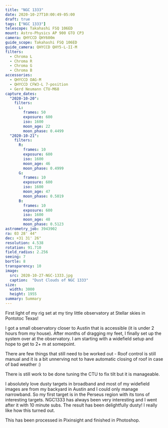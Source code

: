 ```yaml
---
title: "NGC 1333"
date: 2020-10-27T10:00:49-05:00
draft: true
tags: ["NGC 1333"]
telescope: Takahashi FSQ 106ED
mount: Astro-Physics AP 900 GTO CP3
camera: QHYCCD QHY600m
guide_scope: Takahashi FSQ 106ED
guide_camera: QHYCCD QHY5-L-II-M
filters:
  - Chroma L
  - Chroma R
  - Chroma G
  - Chroma B
accessories:
  - QHYCCD OAG-M
  - QHYCCD CFW3-L 7-position
  - Gerd Neumann CTU-M68
capture_dates:
  "2020-10-20":
    filters:
      L:
        frames: 50
        exposure: 600
        iso: 1600
        moon_age: 22
        moon_phase: 0.4499
  "2020-10-21":
    filters:
      R:
        frames: 10
        exposure: 600
        iso: 1600
        moon_age: 46
        moon_phase: 0.4999
      G: 
        frames: 10
        exposure: 600
        iso: 1600
        moon_age: 47
        moon_phase: 0.5019
      B:
        frames: 10
        exposure: 600
        iso: 1600
        moon_age: 48
        moon_phase: 0.5123
astrometry_job: 3943902
ra: 03 28' 44"
dec: +31 31' 26"
resolution: 4.538
rotation: 91.710
field_radius: 2.256
seeing: 7
bortle: 8
transparency: 10
image: 
  src: 2020-10-27-NGC-1333.jpg
  caption:  "Dust Clouds of NGC 1333"
size: 
  width: 3000
  height: 1955
summary: Summary
---
```


First light of my rig set at my tiny little observatory at Stellar skies in Pontotoc Texas!

I got a small observatory closer to Austin that is accessible (it is under 2 hours from my house). After months of dragging my feet, I finally set up the system over at the observatory. I am starting with a widefield setup and hope to get to 2+ m at somepoint.

There are few things that still need to be worked out - Roof control is still manual and it is a bit unnerving not to have automatic closing of roof in case of bad weather :)

There is still work to be done tuning the CTU to fix tilt but it is manageable.

I absolutely love dusty targets in broadband and most of my widefield images are from my backyard in Austin and I could only manage narrowband. So my first target is in the Perseus region with its tons of interesting targets. NGC1333 has always been very interesting and I went after it with 10 minute subs. The result has been delightfully dusty! I really like how this turned out.

This has been processed in Pixinsight and finished in Photoshop.
